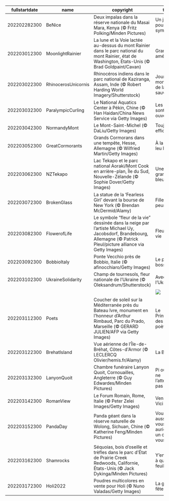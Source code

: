|fullstartdate|name|copyright|title|image|
|--|--|--|--|--|
202202282300|BeNice|Deux impalas dans la réserve nationale du Masai Mara, Kenya (© Fritz Polking/Minden Pictures)|Un jour pour être sympa|![](/fr-FR/2022/03/202202282300BeNice.jpg)|
202203012300|MoonlightRainier|La lune et la Voie lactée au-dessus du mont Rainier dans le parc national du mont Rainier, état de Washington, États-Unis (© Brad Goldpaint/Cavan)|Grandeur américaine|![](/fr-FR/2022/03/202203012300MoonlightRainier.jpg)|
202203022300|RhinocerosUnicornis|Rhinocéros indiens dans le parc national de Kaziranga, Assam, Inde (© Robert Harding World Imagery/Shutterstock)|Journée mondiale de la vie sauvage|![](/fr-FR/2022/03/202203022300RhinocerosUnicornis.jpg)|
202203032300|ParalympicCurling|Le National Aquatics Center à Pékin, Chine (© Han Haidan/China News Service via Getty Images)|Les jeux sont ouverts|![](/fr-FR/2022/03/202203032300ParalympicCurling.jpg)|
202203042300|NormandyMont|Le Mont-Saint-Michel (© DaLiu/Getty Images)|Toujours efficace|![](/fr-FR/2022/03/202203042300NormandyMont.jpg)|
202203052300|GreatCormorants|Grands Cormorans dans une tempête, Hesse, Allemagne (© Wilfried Martin/Getty Images)|À la queue leu leu|![](/fr-FR/2022/03/202203052300GreatCormorants.jpg)|
202203062300|NZTekapo|Lac Tekapo et le parc national Aoraki/Mont Cook en arrière-plan, Île du Sud, Nouvelle-Zélande (© Sophie Dover/Getty Images)|Une grande bleue|![](/fr-FR/2022/03/202203062300NZTekapo.jpg)|
202203072300|BrokenGlass|La statue de la ‘Fearless Girl’ devant la bourse de New York (© Brendan McDermid/Alamy)|Fille sans peur|![](/fr-FR/2022/03/202203072300BrokenGlass.jpg)|
202203082300|FlowerofLife|Le symbole “fleur de la vie” dessinée dans la neige par l’artiste Michael Uy, Jacobsdorf, Brandebourg, Allemagne (© Patrick Pleul/picture alliance via Getty Images)|Fleur de la vie|![](/fr-FR/2022/03/202203082300FlowerofLife.jpg)|
202203092300|BobbioItaly|Ponte Vecchio près de Bobbio, Italie (© afinocchiaro/Getty Images)|Le pont bossu|![](/fr-FR/2022/03/202203092300BobbioItaly.jpg)|
202203102300|UkraineSolidarity|Champ de tournesols, fleur nationale de l’Ukraine (© Oleksandrum/Shutterstock)|Avec l’Ukraine|![](/fr-FR/2022/03/202203102300UkraineSolidarity.jpg)|
||||![](/fr-FR/2022/03/.jpg)|
202203112300|Poets|Coucher de soleil sur la Méditerranée près du Bateau Ivre, monument en l’honneur d’Arthur Rimbaud, Parc du Prado, Marseille (© GERARD JULIEN/AFP via Getty Images)|Le Printemps des poètes|![](/fr-FR/2022/03/202203112300Poets.jpg)|
202203122300|BrehatIsland|Vue aérienne de l’Île-de-Bréhat, Côtes-d'Armor (© LECLERCQ Olivier/hemis.fr/Alamy)|La Breizh !|![](/fr-FR/2022/03/202203122300BrehatIsland.jpg)|
202203132300|LanyonQuoit|Chambre funéraire Lanyon Quoit, Cornouailles, Angleterre (© Guy Edwardes/Minden Pictures)|Pi où on ne l’attendait pas|![](/fr-FR/2022/03/202203132300LanyonQuoit.jpg)|
202203142300|RomanView|Le Forum Romain, Rome, Italie (© Peter Zelei Images/Getty Images)|Veni, Vedi, Vici|![](/fr-FR/2022/03/202203142300RomanView.jpg)|
202203152300|PandaDay|Panda géant dans la réserve naturelle de Wolong, Sichuan, Chine (© Katherine Feng/Minden Pictures)|Vous aussi, vous en auriez bien un chez vous ?|![](/fr-FR/2022/03/202203152300PandaDay.jpg)|
202203162300|Shamrocks|Séquoias, bois d’oseille et trèfles dans le parc d'État de Prairie Creek Redwoods, Californie, États-Unis (© Jack Dykinga/Minden Pictures)|Y’en a-t-il à quatre feuilles ?|![](/fr-FR/2022/03/202203162300Shamrocks.jpg)|
202203172300|Holi2022|Poudres multicolores en vente pour Holi (© Nuno Valadas/Getty Images)|La grande fête|![](/fr-FR/2022/03/202203172300Holi2022.jpg)|
